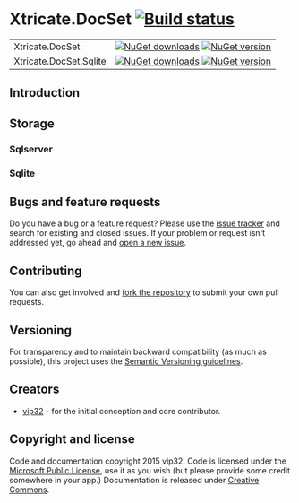 # Xtricate.DocSet [![Build status](https://ci.appveyor.com/api/projects/status/8dnddawd6bb3dxn9?svg=true&retina=true)](https://ci.appveyor.com/project/vip32/xtricate-docset)

| | |
|-------|------|
|Xtricate.DocSet|[![NuGet downloads](https://img.shields.io/nuget/dt/DocSet.svg)](http://www.nuget.org/packages/DocSet) [![NuGet version](https://img.shields.io/nuget/vpre/DocSet.svg)](http://www.nuget.org/packages/DocSet)|
|Xtricate.DocSet.Sqlite|[![NuGet downloads](https://img.shields.io/nuget/dt/DocSet.Sqlite.svg)](http://www.nuget.org/packages/DocSet.Sqlite) [![NuGet version](https://img.shields.io/nuget/vpre/DocSet.Sqlite.svg)](http://www.nuget.org/packages/DocSet.Sqlite)|

## Introduction

## Storage
### Sqlserver
### Sqlite

## Bugs and feature requests
Do you have a bug or a feature request? Please use the [issue tracker](https://github.com/vip32/xtricate.docset/issues) and search for existing and closed issues. If your problem or request isn't addressed yet, go ahead and [open a new issue](https://github.com/vip32/xtricate.docset/issues/new). 

## Contributing
You can also get involved and [fork the repository](https://github.com/vip32/xtricate.docset/fork) to submit your own pull requests. 

## Versioning
For transparency and to maintain backward compatibility (as much as possible), this project uses the [Semantic Versioning guidelines](http://semver.org/).

## Creators
* [vip32](https://github.com/vip32) - for the initial conception and core contributor.

## Copyright and license
Code and documentation copyright 2015 vip32. Code is licensed under the [Microsoft Public License](http://opensource.org/licenses/Ms-PL.html), use it as you wish (but please 
provide some credit somewhere in your app.) Documentation is released under [Creative Commons](https://github.com/vip32/xtricate.docset/blob/master/docs/LICENSE).

